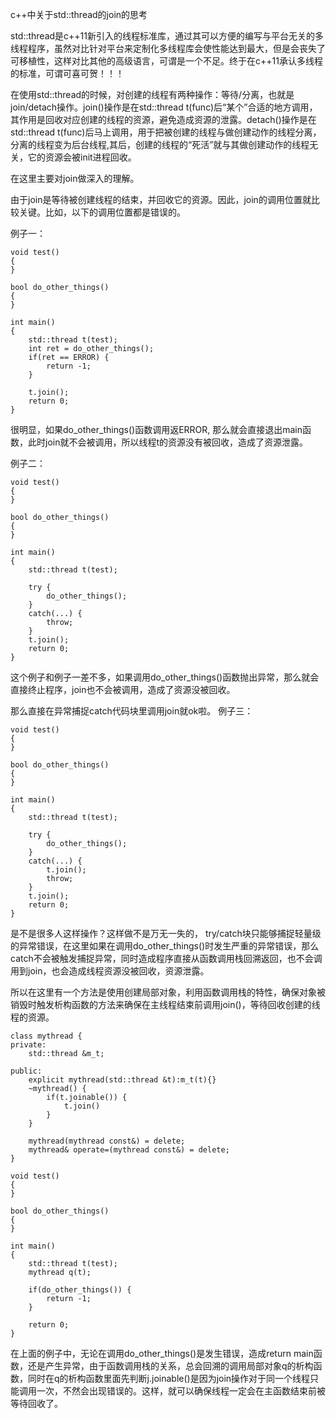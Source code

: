 c++中关于std::thread的join的思考

std::thread是c++11新引入的线程标准库，通过其可以方便的编写与平台无关的多线程程序，虽然对比针对平台来定制化多线程库会使性能达到最大，但是会丧失了可移植性，这样对比其他的高级语言，可谓是一个不足。终于在c++11承认多线程的标准，可谓可喜可贺！！！

在使用std::thread的时候，对创建的线程有两种操作：等待/分离，也就是join/detach操作。join()操作是在std::thread t(func)后“某个”合适的地方调用，其作用是回收对应创建的线程的资源，避免造成资源的泄露。detach()操作是在std::thread t(func)后马上调用，用于把被创建的线程与做创建动作的线程分离，分离的线程变为后台线程,其后，创建的线程的“死活”就与其做创建动作的线程无关，它的资源会被init进程回收。

在这里主要对join做深入的理解。

由于join是等待被创建线程的结束，并回收它的资源。因此，join的调用位置就比较关键。比如，以下的调用位置都是错误的。

例子一：
```
void test()
{
}

bool do_other_things()
{
}

int main()
{
    std::thread t(test);
    int ret = do_other_things();
    if(ret == ERROR) {
        return -1;
    }

    t.join();
    return 0;
}
```
很明显，如果do_other_things()函数调用返ERROR, 那么就会直接退出main函数，此时join就不会被调用，所以线程t的资源没有被回收，造成了资源泄露。

例子二：
```
void test()
{
}

bool do_other_things()
{
}

int main()
{
    std::thread t(test);

    try {
        do_other_things();
    }
    catch(...) {
        throw;
    }
    t.join();
    return 0;
}
```
这个例子和例子一差不多，如果调用do_other_things()函数抛出异常，那么就会直接终止程序，join也不会被调用，造成了资源没被回收。

那么直接在异常捕捉catch代码块里调用join就ok啦。
例子三：
```
void test()
{
}

bool do_other_things()
{
}

int main()
{
    std::thread t(test);

    try {
        do_other_things();
    }
    catch(...) {
        t.join();
        throw;
    }
    t.join();
    return 0;
}
```
是不是很多人这样操作？这样做不是万无一失的， try/catch块只能够捕捉轻量级的异常错误，在这里如果在调用do_other_things()时发生严重的异常错误，那么catch不会被触发捕捉异常，同时造成程序直接从函数调用栈回溯返回，也不会调用到join，也会造成线程资源没被回收，资源泄露。

所以在这里有一个方法是使用创建局部对象，利用函数调用栈的特性，确保对象被销毁时触发析构函数的方法来确保在主线程结束前调用join()，等待回收创建的线程的资源。
```
class mythread {
private:
    std::thread &m_t;

public:
    explicit mythread(std::thread &t):m_t(t){}
    ~mythread() {
        if(t.joinable()) {
            t.join()
        }
    }

    mythread(mythread const&) = delete;
    mythread& operate=(mythread const&) = delete;
}

void test()
{
}

bool do_other_things()
{
}

int main()
{
    std::thread t(test);
    mythread q(t);

    if(do_other_things()) {
        return -1;
    }

    return 0;
}
```
在上面的例子中，无论在调用do_other_things()是发生错误，造成return main函数，还是产生异常，由于函数调用栈的关系，总会回溯的调用局部对象q的析构函数，同时在q的析构函数里面先判断j.joinable()是因为join操作对于同一个线程只能调用一次，不然会出现错误的。这样，就可以确保线程一定会在主函数结束前被等待回收了。
